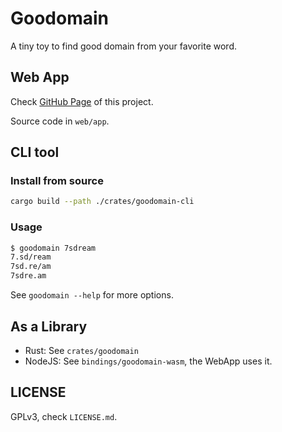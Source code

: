# Goodomain

A tiny toy to find good domain from your favorite word.

## Web App

Check [GitHub Page](https://7sdream.github.io/goodomain/?q=7sDream) of this project.

Source code in `web/app`.

## CLI tool

### Install from source

```bash
cargo build --path ./crates/goodomain-cli
```

### Usage

```bash
$ goodomain 7sdream
7.sd/ream
7sd.re/am
7sdre.am
```

See `goodomain --help` for more options.

## As a Library

- Rust: See `crates/goodomain`
- NodeJS: See `bindings/goodomain-wasm`, the WebApp uses it.

## LICENSE

GPLv3, check `LICENSE.md`.
